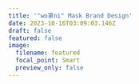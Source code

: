 ```yaml
---
title: '"wo罩ni" Mask Brand Design'
date: 2023-10-16T03:09:03.146Z
draft: false
featured: false
image:
  filename: featured
  focal_point: Smart
  preview_only: false
---
```

